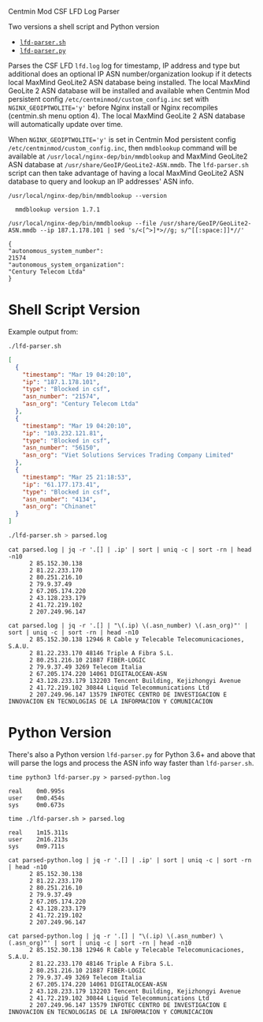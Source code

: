 Centmin Mod CSF LFD Log Parser

Two versions a shell script and Python version

* [`lfd-parser.sh`](#shell-script-version)
* [`lfd-parser.py`](#python-version)

Parses the CSF LFD `lfd.log` log for timestamp, IP address and type but additional does an optional IP ASN number/organization lookup if it detects local MaxMind GeoLite2 ASN database being installed. The local MaxMind GeoLite 2 ASN database will be installed and available when Centmin Mod persistent config `/etc/centminmod/custom_config.inc` set with `NGINX_GEOIPTWOLITE='y'` before Nginx install or Nginx recompiles (centmin.sh menu option 4). The local MaxMind GeoLite 2 ASN database will automatically update over time.

When `NGINX_GEOIPTWOLITE='y'` is set in Centmin Mod persistent config `/etc/centminmod/custom_config.inc`, then `mmdblookup` command will be available at `/usr/local/nginx-dep/bin/mmdblookup` and MaxMind GeoLite2 ASN database at `/usr/share/GeoIP/GeoLite2-ASN.mmdb`. The `lfd-parser.sh` script can then take advantage of having a local MaxMind GeoLite2 ASN database to query and lookup an IP addresses' ASN info.


```
/usr/local/nginx-dep/bin/mmdblookup --version

  mmdblookup version 1.7.1
```
```
/usr/local/nginx-dep/bin/mmdblookup --file /usr/share/GeoIP/GeoLite2-ASN.mmdb --ip 187.1.178.101 | sed 's/<[^>]*>//g; s/^[[:space:]]*//'

{
"autonomous_system_number": 
21574 
"autonomous_system_organization": 
"Century Telecom Ltda" 
}
```

# Shell Script Version

Example output from:

```
./lfd-parser.sh
```

```json
[
  {
    "timestamp": "Mar 19 04:20:10",
    "ip": "187.1.178.101",
    "type": "Blocked in csf",
    "asn_number": "21574",
    "asn_org": "Century Telecom Ltda"
  },
  {
    "timestamp": "Mar 19 04:20:10",
    "ip": "103.232.121.81",
    "type": "Blocked in csf",
    "asn_number": "56150",
    "asn_org": "Viet Solutions Services Trading Company Limited"
  },
  {
    "timestamp": "Mar 25 21:18:53",
    "ip": "61.177.173.41",
    "type": "Blocked in csf",
    "asn_number": "4134",
    "asn_org": "Chinanet"
  }
]
```

```bash
./lfd-parser.sh > parsed.log
```
```
cat parsed.log | jq -r '.[] | .ip' | sort | uniq -c | sort -rn | head -n10
      2 85.152.30.138
      2 81.22.233.170
      2 80.251.216.10
      2 79.9.37.49
      2 67.205.174.220
      2 43.128.233.179
      2 41.72.219.102
      2 207.249.96.147
```
```
cat parsed.log | jq -r '.[] | "\(.ip) \(.asn_number) \(.asn_org)"' | sort | uniq -c | sort -rn | head -n10
      2 85.152.30.138 12946 R Cable y Telecable Telecomunicaciones, S.A.U.
      2 81.22.233.170 48146 Triple A Fibra S.L.
      2 80.251.216.10 21887 FIBER-LOGIC
      2 79.9.37.49 3269 Telecom Italia
      2 67.205.174.220 14061 DIGITALOCEAN-ASN
      2 43.128.233.179 132203 Tencent Building, Kejizhongyi Avenue
      2 41.72.219.102 30844 Liquid Telecommunications Ltd
      2 207.249.96.147 13579 INFOTEC CENTRO DE INVESTIGACION E INNOVACION EN TECNOLOGIAS DE LA INFORMACION Y COMUNICACION
```

# Python Version

There's also a Python version `lfd-parser.py` for Python 3.6+ and above that will parse the logs and process the ASN info way faster than `lfd-parser.sh`.

```
time python3 lfd-parser.py > parsed-python.log

real    0m0.995s
user    0m0.454s
sys     0m0.673s

time ./lfd-parser.sh > parsed.log

real    1m15.311s
user    2m16.213s
sys     0m9.711s
```

```
cat parsed-python.log | jq -r '.[] | .ip' | sort | uniq -c | sort -rn | head -n10
      2 85.152.30.138
      2 81.22.233.170
      2 80.251.216.10
      2 79.9.37.49
      2 67.205.174.220
      2 43.128.233.179
      2 41.72.219.102
      2 207.249.96.147
```
```
cat parsed-python.log | jq -r '.[] | "\(.ip) \(.asn_number) \(.asn_org)"' | sort | uniq -c | sort -rn | head -n10
      2 85.152.30.138 12946 R Cable y Telecable Telecomunicaciones, S.A.U.
      2 81.22.233.170 48146 Triple A Fibra S.L.
      2 80.251.216.10 21887 FIBER-LOGIC
      2 79.9.37.49 3269 Telecom Italia
      2 67.205.174.220 14061 DIGITALOCEAN-ASN
      2 43.128.233.179 132203 Tencent Building, Kejizhongyi Avenue
      2 41.72.219.102 30844 Liquid Telecommunications Ltd
      2 207.249.96.147 13579 INFOTEC CENTRO DE INVESTIGACION E INNOVACION EN TECNOLOGIAS DE LA INFORMACION Y COMUNICACION
```